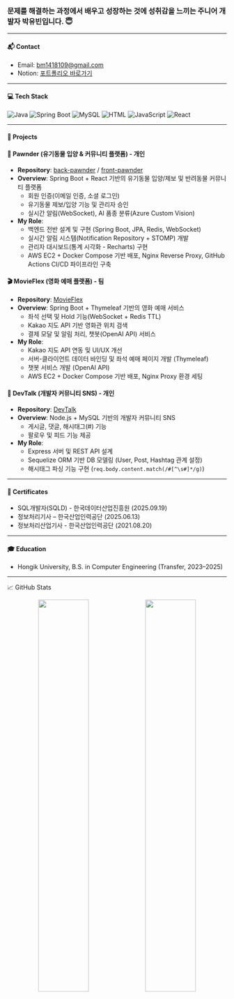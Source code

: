 ### 문제를 해결하는 과정에서 배우고 성장하는 것에 성취감을 느끼는 주니어 개발자 박유빈입니다. 😇

----

#### 📬 Contact

- Email: bm1418109@gmail.com   
- Notion: [포트폴리오 바로가기](https://www.notion.so/About-Me-1d89ed8559368030b68fe4c8f6710750?source=copy_link)

----

#### 💻 Tech Stack

![Java](https://img.shields.io/badge/Java-007396?style=flat&logo=java&logoColor=white)
![Spring Boot](https://img.shields.io/badge/Spring%20Boot-6DB33F?style=flat&logo=springboot&logoColor=white)
![MySQL](https://img.shields.io/badge/MySQL-4479A1?style=flat&logo=mysql&logoColor=white)
![HTML](https://img.shields.io/badge/HTML-E34F26?style=flat&logo=html5&logoColor=white)
![JavaScript](https://img.shields.io/badge/JavaScript-F7DF1E?style=flat&logo=javascript&logoColor=black) 
![React](https://img.shields.io/badge/React-20232A?style=flat&logo=react&logoColor=61DAFB)
<!-- 추가 스택은 필요 시 주석 해제 -->
<!-- ![JSP](https://img.shields.io/badge/JSP-007396?style=flat&logo=java&logoColor=white)
![Python](https://img.shields.io/badge/Python-3776AB?style=flat&logo=python&logoColor=white)
![Thymeleaf](https://img.shields.io/badge/Thymeleaf-005F0F?style=flat&logo=thymeleaf&logoColor=white) 
![JPA](https://img.shields.io/badge/JPA-59666C?style=flat&logo=hibernate&logoColor=white)
![CSS](https://img.shields.io/badge/CSS-1572B6?style=flat&logo=css3&logoColor=white)
![Hibernate](https://img.shields.io/badge/Hibernate-59666C?style=flat&logo=hibernate&logoColor=white)
![Kotlin](https://img.shields.io/badge/Kotlin-7F52FF?style=flat&logo=kotlin&logoColor=white) -->

----

#### 📂 Projects

#### 🐾 Pawnder (유기동물 입양 & 커뮤니티 플랫폼) **- 개인**  
- **Repository**: [back-pawnder](https://github.com/thisisubin/back-pawnder) / [front-pawnder](https://github.com/thisisubin/front-pawnder)  
- **Overview**: Spring Boot + React 기반의 유기동물 입양/제보 및 반려동물 커뮤니티 플랫폼  
  - 회원 인증(이메일 인증, 소셜 로그인)  
  - 유기동물 제보/입양 기능 및 관리자 승인  
  - 실시간 알림(WebSocket), AI 품종 분류(Azure Custom Vision)  
- **My Role**:  
  - 백엔드 전반 설계 및 구현 (Spring Boot, JPA, Redis, WebSocket)  
  - 실시간 알림 시스템(Notification Repository + STOMP) 개발  
  - 관리자 대시보드(통계 시각화 - Recharts) 구현  
  - AWS EC2 + Docker Compose 기반 배포, Nginx Reverse Proxy, GitHub Actions CI/CD 파이프라인 구축  

#### 🎬 MovieFlex (영화 예매 플랫폼) **- 팀**  
- **Repository**: [MovieFlex](https://github.com/FullStackStudy/movie.git)  
- **Overview**: Spring Boot + Thymeleaf 기반의 영화 예매 서비스  
  - 좌석 선택 및 Hold 기능(WebSocket + Redis TTL)  
  - Kakao 지도 API 기반 영화관 위치 검색  
  - 결제 모달 및 알림 처리, 챗봇(OpenAI API) 서비스  
- **My Role**:  
  - Kakao 지도 API 연동 및 UI/UX 개선  
  - 서버-클라이언트 데이터 바인딩 및 좌석 예매 페이지 개발 (Thymeleaf)  
  - 챗봇 서비스 개발 (OpenAI API)  
  - AWS EC2 + Docker Compose 기반 배포, Nginx Proxy 환경 세팅  

#### 💬 DevTalk (개발자 커뮤니티 SNS) **- 개인**  
- **Repository**: [DevTalk](https://github.com/thisisubin/DevTalk)  
- **Overview**: Node.js + MySQL 기반의 개발자 커뮤니티 SNS  
  - 게시글, 댓글, 해시태그(#) 기능  
  - 팔로우 및 피드 기능 제공  
- **My Role**:  
  - Express 서버 및 REST API 설계  
  - Sequelize ORM 기반 DB 모델링 (User, Post, Hashtag 관계 설정)  
  - 해시태그 파싱 기능 구현 (`req.body.content.match(/#[^\s#]*/g)`)  

----

#### 📄 Certificates

- SQL개발자(SQLD) - 한국데이터산업진흥원 (2025.09.19)  
- 정보처리기사 – 한국산업인력공단 (2025.06.13)  
- 정보처리산업기사 - 한국산업인력공단 (2021.08.20)  

----

#### 🎓 Education

- Hongik University, B.S. in Computer Engineering (Transfer, 2023–2025)

----

📈 GitHub Stats

<p align="center">
  <img src="https://github-readme-stats.vercel.app/api?username=thisisubin&show_icons=true&include_all_commits=true&count_private=true&theme=tokyonight&hide_border=true" width="48%"/>
  <img src="https://github-readme-stats.vercel.app/api/top-langs/?username=thisisubin&layout=compact&theme=tokyonight&hide_border=true" width="48%"/>
</p>
